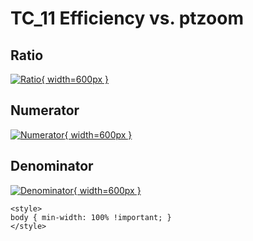 # TC_11 Efficiency vs. ptzoom

## Ratio

[![Ratio](../mtv/var/TC_11_eff_ptzoom.png){ width=600px }](../mtv/var/TC_11_eff_ptzoom.pdf)

## Numerator

[![Numerator](../mtv/num/TC_11_eff_ptzoom_num.png){ width=600px }](../mtv/num/TC_11_eff_ptzoom_num.pdf)

## Denominator

[![Denominator](../mtv/den/TC_11_eff_ptzoom_den.png){ width=600px }](../mtv/den/TC_11_eff_ptzoom_den.pdf)


``` {=html}
<style>
body { min-width: 100% !important; }
</style>
```
